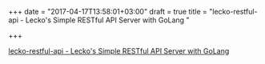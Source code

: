 +++
date = "2017-04-17T13:58:01+03:00"
draft = true
title = "lecko-restful-api - Lecko's Simple RESTful API Server with GoLang "

+++

<p><a href="https://t.co/Y5AhJe1551">lecko-restful-api - Lecko's Simple RESTful API Server with GoLang </a></p>